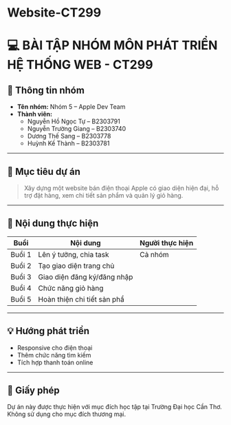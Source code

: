 # Website-CT299
# 💻 BÀI TẬP NHÓM MÔN PHÁT TRIỂN HỆ THỐNG WEB - CT299

## 📘 Thông tin nhóm

- **Tên nhóm:** Nhóm 5 – Apple Dev Team  
- **Thành viên:**
  - Nguyễn Hồ Ngọc Tự – B2303791
  - Nguyễn Trường Giang – B2303740
  - Dương Thế Sang – B2303778
  - Huỳnh Kế Thành – B2303781

---

## 🎯 Mục tiêu dự án

> Xây dựng một website bán điện thoại Apple có giao diện hiện đại, hỗ trợ đặt hàng, xem chi tiết sản phẩm và quản lý giỏ hàng.

---

## 🧩 Nội dung thực hiện

| Buổi | Nội dung | Người thực hiện |
|------|----------|-----------------|
| Buổi 1 | Lên ý tưởng, chia task | Cả nhóm |
| Buổi 2 | Tạo giao diện trang chủ ||
| Buổi 3 | Giao diện đăng ký/đăng nhập ||
| Buổi 4 | Chức năng giỏ hàng ||
| Buổi 5 | Hoàn thiện chi tiết sản phẩ ||

---
## 💡 Hướng phát triển

- Responsive cho điện thoại
- Thêm chức năng tìm kiếm
- Tích hợp thanh toán online

---

## 📜 Giấy phép

Dự án này được thực hiện với mục đích học tập tại Trường Đại học Cần Thơ. Không sử dụng cho mục đích thương mại.


